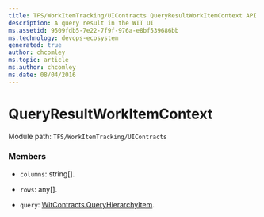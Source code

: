 ```yaml
---
title: TFS/WorkItemTracking/UIContracts QueryResultWorkItemContext API | Extensions for Azure DevOps Services
description: A query result in the WIT UI
ms.assetid: 9509fdb5-7e22-7f9f-976a-e8bf539686bb
ms.technology: devops-ecosystem
generated: true
author: chcomley
ms.topic: article
ms.author: chcomley
ms.date: 08/04/2016
---
```


# QueryResultWorkItemContext

Module path: `TFS/WorkItemTracking/UIContracts`

### Members

- `columns`: string[].

- `rows`: any[].

- `query`: [WitContracts.QueryHierarchyItem](../../../TFS/WorkItemTracking/Contracts/QueryHierarchyItem.md).
